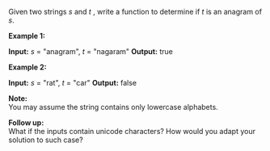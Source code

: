 
Given two strings  _s_  and  _t_ , write a function to determine if  _t_  is an anagram of  _s_.

**Example 1:**

**Input:** _s_ = "anagram", _t_ = "nagaram"
**Output:** true

**Example 2:**

**Input:** _s_ = "rat", _t_ = "car"
**Output:** false

**Note:**  
You may assume the string contains only lowercase alphabets.

**Follow up:**  
What if the inputs contain unicode characters? How would you adapt your solution to such case?